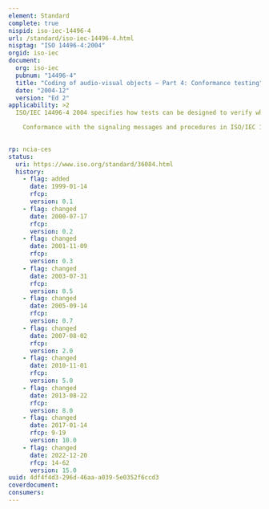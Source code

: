 ```yaml
---
element: Standard
complete: true
nispid: iso-iec-14496-4
url: /standard/iso-iec-14496-4.html
nisptag: "ISO 14496-4:2004"
orgid: iso-iec
document:
  org: iso-iec
  pubnum: "14496-4"
  title: "Coding of audio-visual objects — Part 4: Conformance testing"
  date: "2004-12"
  version: "Ed 2"
applicability: >2
  ISO/IEC 14496-4 2004 specifies how tests can be designed to verify whether bitstreams and decoders meet requirements specified in ISO/IEC 14496 (parts 1, 2 and 3) and for ISO/IEC 14496-6 2000. It specifies how tests can be designed for bitstream delivery over various delivery technologies in an interoperable transparent manner to ISO/IEC 14496 (parts 1, 2 and 3). Encoders are not addressed specifically. An encoder may be said to be an ISO/IEC 14496 encoder if it generates bitstreams compliant with the syntactic and semantic bitstream requirements specified in ISO/IEC 14496 (parts 1, 2 and 3).  Procedures are described for testing conformance of bitstreams and decoders to the requirements defined in ISO/IEC 14496 (parts 1, 2 and 3). Given the set of characteristics claimed, the requirements that must be met are fully determined by ISO/IEC 14496 (parts 1, 2 and 3). ISO/IEC 14496-4 2004 summarizes the requirements, cross references them to characteristics and defines how conformance with them can be tested. Guidelines are given on constructing tests to verify bitstream and decoder conformance. ISO/IEC 14496-4 2004 gives guidelines on how to construct bitstream test suites to check or verify decoder conformance. In addition, some test bitstreams implemented according to those guidelines are provided as an electronic annex to ISO/IEC 14496-4 2004. These test bitstreams are documented in the various sections of ISO/IEC 14496-4 2004. The procedures and signaling messages for session and channel establishment are defined in ISO/IEC 14496-6 2000.

    Conformance with the signaling messages and procedures in ISO/IEC 14496-4 2004 are defined in accordance with the specifications in ISO/IEC 14496-6 2000. This specification allows the manufacturer to identify the conformance of the signaling message in a static review and provides abstract test cases to test the conformance to the procedures in a dynamic review of an implementation as defined in ISO/IEC 9646 (all parts), the Conformance Testing series of standards.

  
rp: ncia-ces
status:
  uri: https://www.iso.org/standard/36084.html
  history: 
    - flag: added
      date: 1999-01-14
      rfcp: 
      version: 0.1
    - flag: changed
      date: 2000-07-17
      rfcp: 
      version: 0.2
    - flag: changed
      date: 2001-11-09
      rfcp: 
      version: 0.3
    - flag: changed
      date: 2003-07-31
      rfcp: 
      version: 0.5
    - flag: changed
      date: 2005-09-14
      rfcp: 
      version: 0.7
    - flag: changed
      date: 2007-08-02
      rfcp: 
      version: 2.0
    - flag: changed
      date: 2010-11-01
      rfcp: 
      version: 5.0
    - flag: changed
      date: 2013-08-22
      rfcp: 
      version: 8.0
    - flag: changed
      date: 2017-01-14
      rfcp: 9-19
      version: 10.0
    - flag: changed
      date: 2022-12-20
      rfcp: 14-62
      version: 15.0
uuid: 4df4f4d3-296d-46aa-a039-5e0352f6ccd3
coverdocument:
consumers:
---
```

